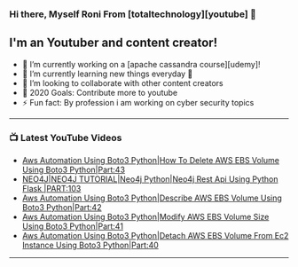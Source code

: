 ### Hi there, Myself Roni From [totaltechnology][youtube] 👋

## I'm an Youtuber and content creator!
- 🔭 I’m currently working on a [apache cassandra course][udemy]!
- 🌱 I’m currently learning new things everyday 🤣
- 👯 I’m looking to collaborate with other content creators
- 🥅 2020 Goals: Contribute more to youtube
- ⚡ Fun fact: By profession i am working on cyber security topics



---

### 📺 Latest YouTube Videos
<!-- YOUTUBE:START -->
- [Aws Automation Using Boto3 Python|How To Delete AWS EBS Volume Using Boto3 Python|Part:43](https://www.youtube.com/watch?v=N7PPJQWAQNw)
- [NEO4J|NEO4J TUTORIAL|Neo4j Python|Neo4j Rest Api Using Python Flask |PART:103](https://www.youtube.com/watch?v=5_14rZceISE)
- [Aws Automation Using Boto3 Python|Describe AWS EBS Volume Using Boto3 Python|Part:42](https://www.youtube.com/watch?v=1pN5Z0-Ap_w)
- [Aws Automation Using Boto3 Python|Modify AWS EBS Volume Size Using Boto3 Python|Part:41](https://www.youtube.com/watch?v=BLF6_dyYhvY)
- [Aws Automation Using Boto3 Python|Detach AWS EBS Volume From Ec2 Instance Using Boto3 Python|Part:40](https://www.youtube.com/watch?v=jRqa6ZWul8U)
<!-- YOUTUBE:END -->

---



